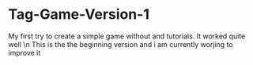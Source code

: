# Tag-Game-Version-1
My first try to create a simple game without and tutorials. It worked quite well \n
This is the the beginning version and i am currently worjing to improve it

